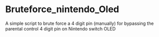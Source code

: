 # Bruteforce_nintendo_Oled
A simple script to brute force a 4 digit pin (manually) for bypassing the parental control 4 digit pin on Nintendo switch OLED
